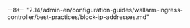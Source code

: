 --8<-- "2.14/admin-en/configuration-guides/wallarm-ingress-controller/best-practices/block-ip-addresses.md"
